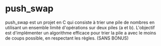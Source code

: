 # push_swap
push_swap est un projet en C qui consiste à trier une pile de nombres en utilisant un ensemble limité d'opérations sur deux piles (a et b). L'objectif est d'implémenter un algorithme efficace pour trier la pile a avec le moins de coups possible, en respectant les règles. (SANS BONUS)
